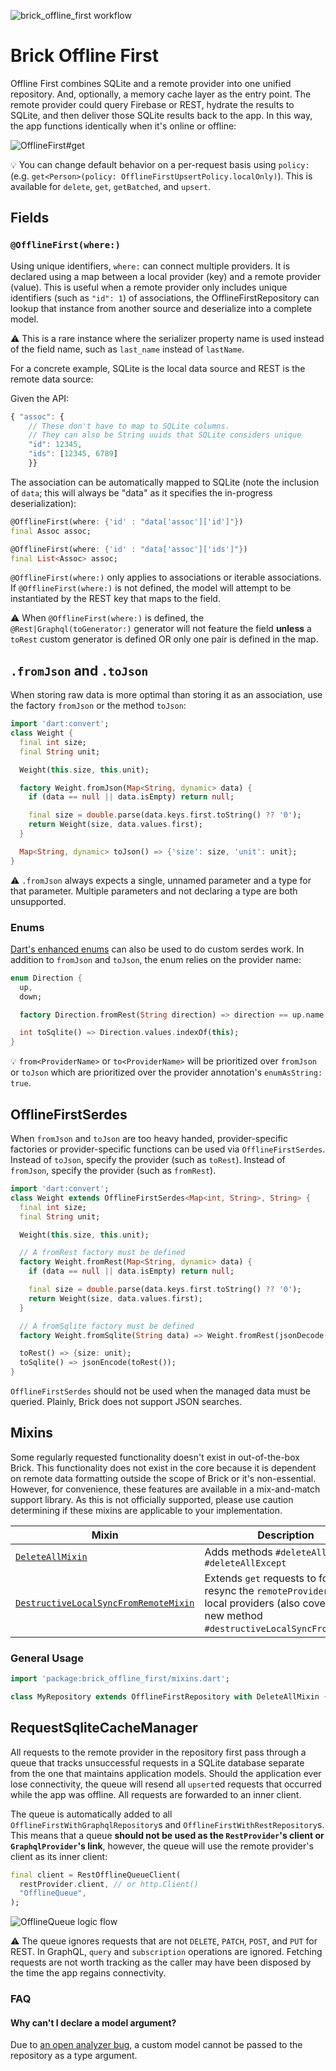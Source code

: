 ![brick_offline_first workflow](https://github.com/GetDutchie/brick/actions/workflows/brick_offline_first.yaml/badge.svg)

# Brick Offline First

Offline First combines SQLite and a remote provider into one unified repository. And, optionally, a memory cache layer as the entry point. The remote provider could query Firebase or REST, hydrate the results to SQLite, and then deliver those SQLite results back to the app. In this way, the app functions identically when it's online or offline:

![OfflineFirst#get](https://user-images.githubusercontent.com/865897/72176226-cdd8ca00-3392-11ea-867d-42f5f4620153.jpg)

:bulb: You can change default behavior on a per-request basis using `policy:` (e.g. `get<Person>(policy: OfflineFirstUpsertPolicy.localOnly)`). This is available for `delete`, `get`, `getBatched`, and `upsert`.

## Fields

### `@OfflineFirst(where:)`

Using unique identifiers, `where:` can connect multiple providers. It is declared using a map between a local provider (key) and a remote provider (value). This is useful when a remote provider only includes unique identifiers (such as `"id": 1`) of associations, the OfflineFirstRepository can lookup that instance from another source and deserialize into a complete model.

:warning: This is a rare instance where the serializer property name is used instead of the field name, such as `last_name` instead of `lastName`.

For a concrete example, SQLite is the local data source and REST is the remote data source:

Given the API:
```javascript
{ "assoc": {
    // These don't have to map to SQLite columns.
    // They can also be String uuids that SQLite considers unique
    "id": 12345,
    "ids": [12345, 6789]
    }}
```

The association can be automatically mapped to SQLite (note the inclusion of `data`; this will always be "data" as it specifies the in-progress deserialization):

```dart
@OfflineFirst(where: {'id' : "data['assoc']['id']"})
final Assoc assoc;

@OfflineFirst(where: {'id' : "data['assoc']['ids']"})
final List<Assoc> assoc;
```

`@OfflineFirst(where:)` only applies to associations or iterable associations. If `@OfflineFirst(where:)` is not defined, the model will attempt to be instantiated by the REST key that maps to the field.

:warning: When `@OfflineFirst(where:)` is defined, the `@Rest|Graphql(toGenerator:)` generator will not feature the field **unless** a `toRest` custom generator is defined OR only one pair is defined in the map.

## `.fromJson` and `.toJson`

When storing raw data is more optimal than storing it as an association, use the factory `fromJson` or the method `toJson`:

```dart
import 'dart:convert';
class Weight {
  final int size;
  final String unit;

  Weight(this.size, this.unit);

  factory Weight.fromJson(Map<String, dynamic> data) {
    if (data == null || data.isEmpty) return null;

    final size = double.parse(data.keys.first.toString() ?? '0');
    return Weight(size, data.values.first);
  }

  Map<String, dynamic> toJson() => {'size': size, 'unit': unit};
}
```

:warning: `.fromJson` always expects a single, unnamed parameter and a type for that parameter. Multiple parameters and not declaring a type are both unsupported.

### Enums

[Dart's enhanced enums](https://medium.com/dartlang/dart-2-17-b216bfc80c5d) can also be used to do custom serdes work. In addition to `fromJson` and `toJson`, the enum relies on the provider name:

```dart
enum Direction {
  up,
  down;

  factory Direction.fromRest(String direction) => direction == up.name ? up : down;

  int toSqlite() => Direction.values.indexOf(this);
}
```

:bulb: `from<ProviderName>` or `to<ProviderName>` will be prioritized over `fromJson` or `toJson` which are prioritized over the provider annotation's `enumAsString: true`.

## OfflineFirstSerdes

When `fromJson` and `toJson` are too heavy handed, provider-specific factories or provider-specific functions can be used via `OfflineFirstSerdes`. Instead of `toJson`, specify the provider (such as `toRest`). Instead of `fromJson`, specify the provider (such as `fromRest`).

```dart
import 'dart:convert';
class Weight extends OfflineFirstSerdes<Map<int, String>, String> {
  final int size;
  final String unit;

  Weight(this.size, this.unit);

  // A fromRest factory must be defined
  factory Weight.fromRest(Map<String, dynamic> data) {
    if (data == null || data.isEmpty) return null;

    final size = double.parse(data.keys.first.toString() ?? '0');
    return Weight(size, data.values.first);
  }

  // A fromSqlite factory must be defined
  factory Weight.fromSqlite(String data) => Weight.fromRest(jsonDecode(data));

  toRest() => {size: unit};
  toSqlite() => jsonEncode(toRest());
}
```

`OfflineFirstSerdes` should not be used when the managed data must be queried. Plainly, Brick does not support JSON searches.

## Mixins

Some regularly requested functionality doesn't exist in out-of-the-box Brick. This functionality does not exist in the core because it is dependent on remote data formatting outside the scope of Brick or it's non-essential. However, for convenience, these features are available in a mix-and-match support library. As this is not officially supported, please use caution determining if these mixins are applicable to your implementation.

| Mixin | Description |
|---|---|
| [`DeleteAllMixin`](lib/mixins/delete_all_mixin.dart) | Adds methods `#deleteAll` and `#deleteAllExcept` |
| [`DestructiveLocalSyncFromRemoteMixin`](lib/mixins/destructive_local_sync_from_remote_mixin.dart) | Extends `get` requests to force resync the `remoteProvider` to the local providers (also covered by new method `#destructiveLocalSyncFromRemote`) |

### General Usage

```dart
import 'package:brick_offline_first/mixins.dart';

class MyRepository extends OfflineFirstRepository with DeleteAllMixin {}
```

## RequestSqliteCacheManager

All requests to the remote provider in the repository first pass through a queue that tracks unsuccessful requests in a SQLite database separate from the one that maintains application models. Should the application ever lose connectivity, the queue will resend all `upsert`ed requests that occurred while the app was offline. All requests are forwarded to an inner client.

The queue is automatically added to all `OfflineFirstWithGraphqlRepository`s and `OfflineFirstWithRestRepository`s. This means that a queue **should not be used as the `RestProvider`'s client or `GraphqlProvider`'s link**, however, the queue will use the remote provider's client as its inner client:

```dart
final client = RestOfflineQueueClient(
  restProvider.client, // or http.Client()
  "OfflineQueue",
);
```

![OfflineQueue logic flow](https://user-images.githubusercontent.com/865897/72175823-f44a3580-3391-11ea-8961-bbeccd74fe7b.jpg)

:warning: The queue ignores requests that are not `DELETE`, `PATCH`, `POST`, and `PUT` for REST. In GraphQL, `query` and `subscription` operations are ignored. Fetching requests are not worth tracking as the caller may have been disposed by the time the app regains connectivity.

### FAQ

#### Why can't I declare a model argument?

Due to [an open analyzer bug](https://github.com/dart-lang/sdk/issues/38309), a custom model cannot be passed to the repository as a type argument.
